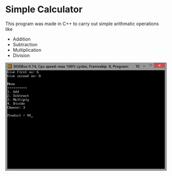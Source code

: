 # Simple Calculator

This program was made in C++ to carry out simple arithmatic operations like  
- Addition
- Subtraction
- Multiplication
- Division

![First Screenshot](https://github.com/LordZed400/Simple-Calculator/blob/master/Screenshots/Screenshot-3.png "Screenshot 1")

